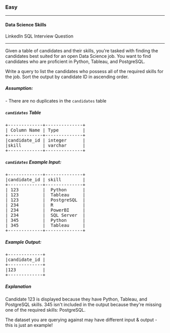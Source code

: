 <h3>Easy</h3><hr>
<h4>Data Science Skills</h4>
<p>LinkedIn SQL Interview Question</p><hr>

<p>Given a table of candidates and their skills, you're tasked with finding the candidates best suited for an open Data Science job. You want to find candidates who are proficient in Python, Tableau, and PostgreSQL.<p>
<p>Write a query to list the candidates who possess all of the required skills for the job. Sort the output by candidate ID in ascending order.</p>

<h5>Assumption:</h5>
<p>- There are no duplicates in the <code>candidates</code> table</p>

<h5><code>candidates</code> Table</h5>
<pre>
+-------------+--------------+
| Column Name |	Type         |
+-------------+--------------+
|candidate_id |	integer      |
|skill	      | varchar      |
+-------------+--------------+
</pre>

<h5><code>candidates</code> Example Input:</h5>
<pre>
+-------------+--------------+
|candidate_id |	skill        |
+-------------+--------------+
| 123	      |  Python      |
| 123	      |  Tableau     |
| 123	      |  PostgreSQL  |
| 234	      |  R           |
| 234	      |  PowerBI     |
| 234	      |  SQL Server  |
| 345	      |  Python      |
| 345	      |  Tableau     |
+-------------+--------------+
</pre>

<h5>Example Output: </h5>
<pre>
+-------------+
|candidate_id |
+-------------+
|123          |
+-------------+
</pre>

<h5>Explanation</h5>
<p>Candidate 123 is displayed because they have Python, Tableau, and PostgreSQL skills. 345 isn't included in the output because they're missing one of the required skills: PostgreSQL.

The dataset you are querying against may have different input & output - this is just an example!</p>
